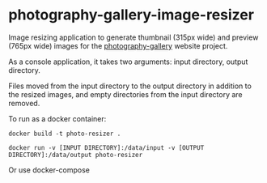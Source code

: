 # photography-gallery-image-resizer

Image resizing application to generate thumbnail (315px wide) and preview (765px wide) images for the [photography-gallery](https://github.com/georgesavill/photography-gallery) website project.

As a console application, it takes two arguments: input directory, output directory.

Files moved from the input directory to the output directory in addition to the resized images, and empty directories from the input directory are removed.

To run as a docker container:

```
docker build -t photo-resizer .
```
```
docker run -v [INPUT DIRECTORY]:/data/input -v [OUTPUT DIRECTORY]:/data/output photo-resizer
```
Or use docker-compose
